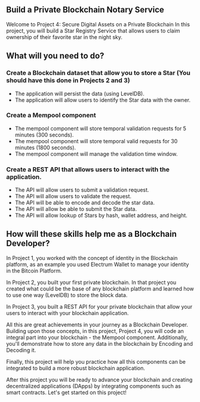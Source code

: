 ## Build a Private Blockchain Notary Service
Welcome to Project 4: Secure Digital Assets on a Private Blockchain
In this project, you will build a Star Registry Service that allows users to claim ownership of their favorite star in the night sky.

## What will you need to do?
### Create a Blockchain dataset that allow you to store a Star (You should have this done in Projects 2 and 3)
- The application will persist the data (using LevelDB).
- The application will allow users to identify the Star data with the owner.

### Create a Mempool component
- The mempool component will store temporal validation requests for 5 minutes (300 seconds).
- The mempool component will store temporal valid requests for 30 minutes (1800 seconds).
- The mempool component will manage the validation time window.

### Create a REST API that allows users to interact with the application.
- The API will allow users to submit a validation request.
- The API will allow users to validate the request.
- The API will be able to encode and decode the star data.
- The API will allow be able to submit the Star data.
- The API will allow lookup of Stars by hash, wallet address, and height.

## How will these skills help me as a Blockchain Developer?
In Project 1, you worked with the concept of identity in the Blockchain platform, as an example you used Electrum Wallet to manage your identity in the Bitcoin Platform.

In Project 2, you built your first private blockchain. In that project you created what could be the base of any blockchain platform and learned how to use one way (LevelDB) to store the block data.

In Project 3, you built a REST API for your private blockchain that allow your users to interact with your blockchain application.

All this are great achievements in your journey as a Blockchain Developer. Building upon those concepts, in this project, Project 4, you will code an integral part into your blockchain - the Mempool component. Additionally, you'll demonstrate how to store any data in the blockchain by Encoding and Decoding it.

Finally, this project will help you practice how all this components can be integrated to build a more robust blockchain application.

After this project you will be ready to advance your blockchain and creating decentralized applications (DApps) by integrating components such as smart contracts. Let's get started on this project!
